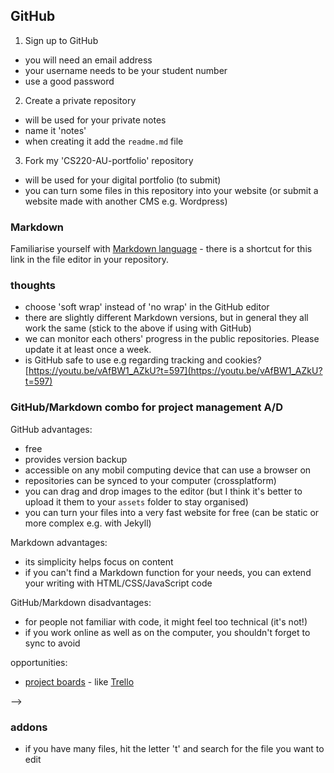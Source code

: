 ## GitHub 
1. Sign up to GitHub
 - you will need an email address
 - your username needs to be your student number
 - use a good password
2. Create a private repository
  - will be used for your private notes
  - name it 'notes'
  - when creating it add the `readme.md` file
3. Fork my 'CS220-AU-portfolio' repository
  - will be used for your digital portfolio (to submit)
  - you can turn some files in this repository into your website (or submit a website made with another CMS e.g. Wordpress)

### Markdown
Familiarise yourself with [Markdown language](https://guides.github.com/features/mastering-markdown/) - there is a shortcut for this link in the file editor in your repository. <!-- #todo screenshot -->

### thoughts
- choose 'soft wrap' instead of 'no wrap' in the GitHub editor
- there are slightly different Markdown versions, but in general they all work the same (stick to the above if using with GitHub)
- we can monitor each others' progress in the public repositories. Please update it at least once a week. <!-- TODO: make example repo for private and public. Perhaps show examples of sonic art students from ARU. -->
- is GitHub safe to use e.g regarding tracking and cookies? [https://youtu.be/vAfBW1_AZkU?t=597](https://youtu.be/vAfBW1_AZkU?t=597)

### GitHub/Markdown combo for project management A/D

GitHub advantages:
- free
- provides version backup
- accessible on any mobil computing device that can use a browser on
- repositories can be synced to your computer (crossplatform)
- you can drag and drop images to the editor (but I think it's better to upload it them to your `assets` folder to stay organised)
- you can turn your files into a very fast website for free (can be static or more complex e.g. with Jekyll)

Markdown advantages:
- its simplicity helps focus on content
- if you can't find a Markdown function for your needs, you can extend your writing with HTML/CSS/JavaScript code

GitHub/Markdown disadvantages:
- for people not familiar with code, it might feel too technical (it's not!)
- if you work online as well as on the computer, you shouldn't forget to sync to avoid 

opportunities: 
- [project boards](https://docs.github.com/en/issues/organizing-your-work-with-project-boards/managing-project-boards/about-project-boards) - like [Trello](https://trello.com/)

<!-- #todo
- how to embed/create graphs in the markdown files in the repository e.g. in the `readme.md` file?
- we can give feedback on each work in GitHub in different ways e.g. by raising an 'Issue' or collaborating and suggesting changes <!-- #todo make screencast -->
-->

### addons
- if you have many files, hit the letter 't' and search for the file you want to edit
